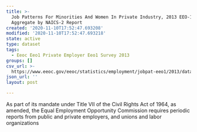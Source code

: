 ```yaml
---
title: >-
  Job Patterns For Minorities And Women In Private Industry, 2013 EEO-1 CBSA
  Aggregate by NAICS-2 Report
created: '2020-11-10T17:52:47.693208'
modified: '2020-11-10T17:52:47.693218'
state: active
type: dataset
tags:
  - Eeoc Eeo1 Private Employer Eeo1 Survey 2013
groups: []
csv_url: >-
  https://www.eeoc.gov/eeoc/statistics/employment/jobpat-eeo1/2013/datasets/year13_cbsa_nac2.txt
json_url: ''
layout: post

---
```

As part of its mandate under Title VII of the Civil Rights Act of 1964, as amended, the Equal Employment Opportunity Commission requires periodic reports from public and private employers, and unions and labor organizations 
